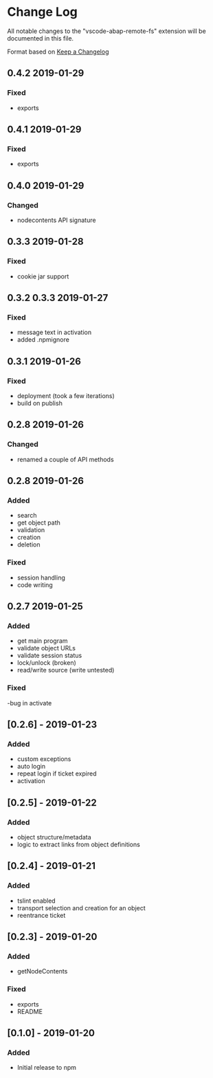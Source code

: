 # Change Log

All notable changes to the "vscode-abap-remote-fs" extension will be documented in this file.

Format based on [Keep a Changelog](http://keepachangelog.com/)

## 0.4.2 2019-01-29

### Fixed

- exports

## 0.4.1 2019-01-29

### Fixed

- exports

## 0.4.0 2019-01-29

### Changed

- nodecontents API signature

## 0.3.3 2019-01-28

### Fixed

- cookie jar support

## 0.3.2 0.3.3 2019-01-27

### Fixed

- message text in activation
- added .npmignore

## 0.3.1 2019-01-26

### Fixed

- deployment (took a few iterations)
- build on publish

## 0.2.8 2019-01-26

### Changed

- renamed a couple of API methods

## 0.2.8 2019-01-26

### Added

- search
- get object path
- validation
- creation
- deletion

### Fixed

- session handling
- code writing

## 0.2.7 2019-01-25

### Added

- get main program
- validate object URLs
- validate session status
- lock/unlock (broken)
- read/write source (write untested)

### Fixed

-bug in activate

## [0.2.6] - 2019-01-23

### Added

- custom exceptions
- auto login
- repeat login if ticket expired
- activation

## [0.2.5] - 2019-01-22

### Added

- object structure/metadata
- logic to extract links from object definitions

## [0.2.4] - 2019-01-21

### Added

- tslint enabled
- transport selection and creation for an object
- reentrance ticket

## [0.2.3] - 2019-01-20

### Added

- getNodeContents

### Fixed

- exports
- README

## [0.1.0] - 2019-01-20

### Added

- Initial release to npm
